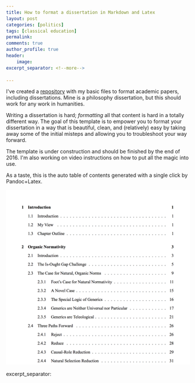 ```yaml
---
title: How to format a dissertation in Markdown and Latex
layout: post
categories: [politics]
tags: [classical education]
permalink: 
comments: true
author_profile: true
header:
    image: 
excerpt_separator: <!--more-->

---
```

I've created a [repository](https://github.com/keithbuhler/Template-for-philosophy-dissertations) with my basic files to format academic papers, including dissertations. Mine is a philosophy dissertation, but this should work for any work in humanities.


Writing a dissertation is hard; *formatting* all that content is hard in a totally different way. The goal of this template is to empower you to format your dissertation in a way that is beautiful, clean, and (relatively) easy by taking away some of the initial misteps and allowing you to troubleshoot your way forward. 

The template is under construction and should be finished by the end of 2016. I'm also working on video instructions on how to put all the magic into use.

As a taste, this is the auto table of contents generated with a single click by Pandoc+Latex. 

![toc](/images/dissertation-screen.png)

excerpt_separator: <!---more-->
